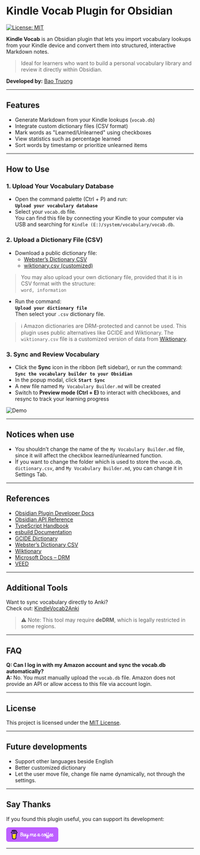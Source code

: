 # Kindle Vocab Plugin for Obsidian

[![License: MIT](https://img.shields.io/badge/license-MIT-blue.svg)](https://opensource.org/licenses/MIT)  

**Kindle Vocab** is an Obsidian plugin that lets you import vocabulary lookups from your Kindle device and convert them into structured, interactive Markdown notes.

> Ideal for learners who want to build a personal vocabulary library and review it directly within Obsidian.

**Developed by:** [Bao Truong](https://github.com/bao-tg)

---

## Features

- Generate Markdown from your Kindle lookups (`vocab.db`)
- Integrate custom dictionary files (CSV format)
- Mark words as "Learned/Unlearned" using checkboxes
- View statistics such as percentage learned
- Sort words by timestamp or prioritize unlearned items

---

## How to Use

### 1. Upload Your Vocabulary Database

- Open the command palette (Ctrl + P) and run:  
  **`Upload your vocabulary database`**
- Select your `vocab.db` file.  
  You can find this file by connecting your Kindle to your computer via USB and searching for `Kindle (E:)/system/vocabulary/vocab.db`.

### 2. Upload a Dictionary File (CSV)

- Download a public dictionary file:
  - [Webster’s Dictionary CSV](https://github.com/matthewreagan/WebstersEnglishDictionary)
  - [wiktionary.csv (customized)](https://drive.google.com/file/d/1yyfdPqF0jJ7Y54PPgLq4_sS0SgJ8p537/view?usp=sharing)

> You may also upload your own dictionary file, provided that it is in CSV format with the structure:  
> `word, information`

- Run the command:  
  **`Upload your dictionary file`**  
  Then select your `.csv` dictionary file.

> ℹ️ Amazon dictionaries are DRM-protected and cannot be used. This plugin uses public alternatives like GCIDE and Wiktionary. The `wiktionary.csv` file is a customized version of data from [Wiktionary](https://en.wiktionary.org/wiki/Wiktionary:Main_Page).

### 3. Sync and Review Vocabulary

- Click the **Sync** icon in the ribbon (left sidebar), or run the command:  
  **`Sync the vocabulary builder to your Obsidian`**
- In the popup modal, click **`Start Sync`**
- A new file named `My Vocabulary Builder.md` will be created
- Switch to **Preview mode (Ctrl + E)** to interact with checkboxes, and resync to track your learning progress


<img src="media/demo.gif" alt="Demo" width="800">

---

## Notices when use

+ You shouldn't change the name of the `My Vocabulary Builder.md` file, since it will affect the checkbox learned/unlearned function.
+ Ìf you want to change the folder which is used to store the `vocab.db`, `dictionary.csv`, and `My Vocabulary Builder.md`, you can change it in Settings Tab.

---

## References

* [Obsidian Plugin Developer Docs](https://docs.obsidian.md/Plugins/Getting+started/Build+a+plugin)
* [Obsidian API Reference](https://publish.obsidian.md/api/)
* [TypeScript Handbook](https://www.typescriptlang.org/docs/)
* [esbuild Documentation](https://esbuild.github.io/)
* [GCIDE Dictionary](https://gcide.gnu.org.ua/)
* [Webster’s Dictionary CSV](https://github.com/atthewreagan/WebstersEnglishDictionary)
* [Wiktionary](https://en.wiktionary.org/wiki/Wiktionary:Main_Page)
* [Microsoft Docs – DRM](https://learn.microsoft.com/vi-vn/windows-hardware/drivers/audio/digital-rights-management)
* [VEED](https://www.veed.io/)

---

## Additional Tools

Want to sync vocabulary directly to Anki?  
Check out: [KindleVocab2Anki](https://github.com/wzyboy/kindle_vocab_anki)

> ⚠️ Note: This tool may require **deDRM**, which is legally restricted in some regions.

---

## FAQ

**Q: Can I log in with my Amazon account and sync the vocab.db automatically?**  
**A:** No. You must manually upload the `vocab.db` file. Amazon does not provide an API or allow access to this file via account login.

---

## License

This project is licensed under the [MIT License](https://opensource.org/licenses/MIT).

---

## Future developments

+ Support other languages beside English
+ Better customized dictionary
+ Let the user move file, change file name dynamically, not through the settings.

---

## Say Thanks

If you found this plugin useful, you can support its development:

<a href="https://www.buymeacoffee.com/baotg" target="_blank">
  <img src="media/default-violet.png" alt="Buy Me A Coffee" width="140">
</a>

---

